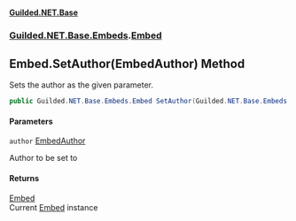 
#### [Guilded.NET.Base](Guilded_NET_Base 'Guilded.NET.Base')
### [Guilded.NET.Base.Embeds](Guilded_NET_Base#Guilded_NET_Base_Embeds 'Guilded.NET.Base.Embeds').[Embed](Embed 'Guilded.NET.Base.Embeds.Embed')
## Embed.SetAuthor(EmbedAuthor) Method

Sets the author as the given parameter.
```csharp
public Guilded.NET.Base.Embeds.Embed SetAuthor(Guilded.NET.Base.Embeds.EmbedAuthor author);
```

#### Parameters

<a name='Guilded_NET_Base_Embeds_Embed_SetAuthor(Guilded_NET_Base_Embeds_EmbedAuthor)_author'></a>
`author` [EmbedAuthor](EmbedAuthor 'Guilded.NET.Base.Embeds.EmbedAuthor')

Author to be set to


#### Returns
[Embed](Embed 'Guilded.NET.Base.Embeds.Embed')  
Current [Embed](Embed 'Guilded.NET.Base.Embeds.Embed') instance